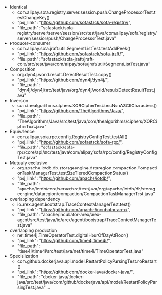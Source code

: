 * Identical
	* com.alipay.sofa.registry.server.session.push.ChangeProcessorTest.testChangeKey()
	* "poj_link": "https://github.com/sofastack/sofa-registry/",
	* "file_path": "sofastack/sofa-registry/server/server/session/src/test/java/com/alipay/sofa/registry/server/session/push/ChangeProcessorTest.java"
* Producer-consumer
	* com.alipay.sofa.jraft.util.SegmentListTest.testAddPeek()
	* "poj_link": "https://github.com/sofastack/sofa-jraft/",
    * "file_path": "sofastack/sofa-jraft/jraft-core/src/test/java/com/alipay/sofa/jraft/util/SegmentListTest.java"
* Composition
	* org.dyn4j.world.result.DetectResultTest.copy()
	* "poj_link": "https://github.com/dyn4j/dyn4j/",
	* "file_path": "dyn4j/dyn4j/src/test/java/org/dyn4j/world/result/DetectResultTest.java"
* Inversion
	* com.thealgorithms.ciphers.XORCipherTest.testNonASCIICharacters()
	* "poj_link": "https://github.com/TheAlgorithms/Java/",
	* "file_path": "TheAlgorithms/Java/src/test/java/com/thealgorithms/ciphers/XORCipherTest.java"
* Equivalence
	* com.alipay.sofa.rpc.config.RegistryConfigTest.testAll()
	* "poj_link": "https://github.com/sofastack/sofa-rpc/",
	* "file_path": "sofastack/sofa-rpc/core/api/src/test/java/com/alipay/sofa/rpc/config/RegistryConfigTest.java"
* Mutually exclusive
	* org.apache.iotdb.db.storageengine.dataregion.compaction.CompactionTaskManagerTest.testSizeTieredCompactionStatus()
	* "poj_link": "https://github.com/apache/iotdb/",
	* "file_path": "apache/iotdb/core/server/src/test/java/org/apache/iotdb/db/storageengine/dataregion/compaction/CompactionTaskManagerTest.java"
* overlapping dependency
	* io.arex.agent.bootstrap.TraceContextManagerTest.test()
	* "poj_link": "https://github.com/apache/incubator-arex/",
	* "file_path": "apache/incubator-arex/arex-agent/src/test/java/io/arex/agent/bootstrap/TraceContextManagerTest.java"
* overlapping production
	* net.time4j.TimeOperatorTest.digitalHourOfDayAtFloor()
	* "poj_link": "https://github.com/time4j/time4j/",
	* "file_path": "time4j/time4j/src/test/java/net/time4j/TimeOperatorTest.java"
* Specialization
	* com.github.dockerjava.api.model.RestartPolicyParsingTest.noRestart()
	* "poj_link": "https://github.com/docker-java/docker-java/",
	* "file_path": "docker-java/docker-java/src/test/java/com/github/dockerjava/api/model/RestartPolicyParsingTest.java"
...